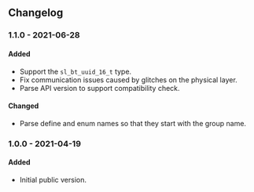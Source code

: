 ## Changelog

### 1.1.0 - 2021-06-28
#### Added
- Support the `sl_bt_uuid_16_t` type.
- Fix communication issues caused by glitches on the physical layer.
- Parse API version to support compatibility check.

#### Changed
- Parse define and enum names so that they start with the group name.

### 1.0.0 - 2021-04-19
#### Added
- Initial public version.
